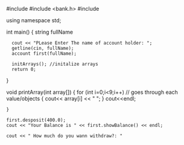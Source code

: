#include <iostream>
#include <bank.h>
#include <string>
  
  using namespace std;
  
 
 
 
 
 int main()
 {
      string fullName
      
      cout << "PLease Enter The name of account holder: ";
      getline(cin, fullName);
      account first(fullName);
 
      initArrays(); //initalize arrays 
      return 0;
  
  }
   
   void printArray(int array[])
  { 
    for (int i=0;i<9;i++) // goes through each value/objects 
    {
      cout<< array[i] << " ";
    }
     cout<<endl;
     
    }
    
    first.desposit(400.0);
    cout << "Your Balance is " << first.showBalance() << endl;
    
    cout << " How much do you wann withdraw?: "
